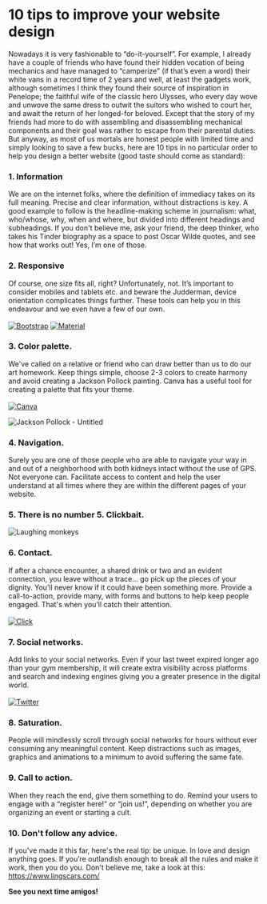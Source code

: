 # 10 tips to improve your website design

Nowadays it is very fashionable to “do-it-yourself”. For example, I already have a couple of friends who have found their hidden vocation of being mechanics and have managed to “camperize” (if that’s even a word) their white vans in a record time of 2 years and well, at least the gadgets work, although sometimes I think they found their source of inspiration in Penelope; the faithful wife of the classic hero Ulysses, who every day wove and unwove the same dress to outwit the suitors who wished to court her, and await the return of her longed-for beloved. Except that the story of my friends had more to do with assembling and disassembling mechanical components and their goal was rather to escape from their parental duties. 
But anyway, as most of us mortals are honest people with limited time and simply looking to save a few bucks, here are 10 tips in no particular order to help you design a better website (good taste should come as standard): 

### 1. Information
We are on the internet folks, where the definition of immediacy takes on its full meaning. Precise and clear information, without distractions is key. A good example to follow is the headline-making scheme in journalism: what, who/whose, why, when and where, but divided into different headings and subheadings. If you don't believe me, ask your friend, the deep thinker, who takes his Tinder biography as a space to post Oscar Wilde quotes, and see how that works out! Yes, I’m one of those.

### 2. Responsive
Of course, one size fits all, right? Unfortunately, not. It’s important to consider mobiles and tablets etc. and beware the Judderman, device orientation complicates things further. These tools can help you in this endeavour and we even have a few of our own.\
\
[![Bootstrap]][BootstrapLink] [![Material]][MaterialLink]

### 3. Color palette. 
We've called on a relative or friend who can draw better than us to do our art homework. Keep things simple, choose 2-3 colors to create harmony and avoid creating a Jackson Pollock painting. Canva has a useful tool for creating a palette that fits your theme.\
\
[![Canva]][CanvaLink]

![Jackson Pollock - Untitled](https://www.guggenheim.org/wp-content/uploads/1946/01/76.2553.147_ph_web-1.jpg)
[^1]: https://www.guggenheim.org/artwork/3477

### 4. Navigation. 
Surely you are one of those people who are able to navigate your way in and out of a neighborhood with both kidneys intact without the use of GPS. Not everyone can. Facilitate access to content and help the user understand at all times where they are within the different pages of your website.

### 5. There is no number 5. Clickbait.
![Laughing monkeys](https://media4.giphy.com/media/26tPo9rksWnfPo4HS/200.webp?cid=82a1493bi0h34zffclbevt0kdwjceozz96pt4e267uu8kvj5&ep=v1_gifs_trending&rid=200.webp&ct=g)

### 6. Contact. 
If after a chance encounter, a shared drink or two and an evident connection, you leave without a trace... go pick up the pieces of your dignity. You’ll never know if it could have been something more. Provide a call-to-action, provide many, with forms and buttons to help keep people engaged. That's when you’ll catch their attention.\
\
[![Click]][Link]

### 7. Social networks. 
Add links to your social networks. Even if your last tweet expired longer ago than your gym membership, it will create extra visibility across platforms and search and indexing engines giving you a greater presence in the digital world.\
\
[![Twitter]][TwitterLink]

### 8. Saturation. 
People will mindlessly scroll through social networks for hours without ever consuming any meaningful content. Keep distractions such as images, graphics and animations to a minimum to avoid suffering the same fate.

### 9. Call to action. 
When they reach the end, give them something to do. Remind your users to engage with a “register here!” or “join us!”, depending on whether you are organizing an event or starting a cult.

### 10. Don't follow any advice. 
If you've made it this far, here's the real tip: be unique. In love and design anything goes. If you’re outlandish enough to break all the rules and make it work, then you do you. Don't believe me, take a look at this: https://www.lingscars.com/

**See you next time amigos!**

[Click]: https://img.shields.io/badge/Click%20to%20know%20more%20about%20us-5896d1?style=for-the-badge

[Link]: https://websy.io/

[Twitter]: https://img.shields.io/badge/Follow%20us-151515?style=for-the-badge&logo=X

[TwitterLink]: https://twitter.com/WebsyIO

[Bootstrap]: https://img.shields.io/badge/Bootstrap-f2f2f2?style=for-the-badge&logo=Bootstrap

[BootstrapLink]: https://getbootstrap.com

[Material]: https://img.shields.io/badge/Material%20Design-f2f2f2?style=for-the-badge&logo=Material%20Design

[MaterialLink]: https://m3.material.io/

[Canva]: https://img.shields.io/badge/Canva-f2f2f2?style=for-the-badge&logo=Canva

[CanvaLink]: https://www.canva.com/colors/color-palettes
